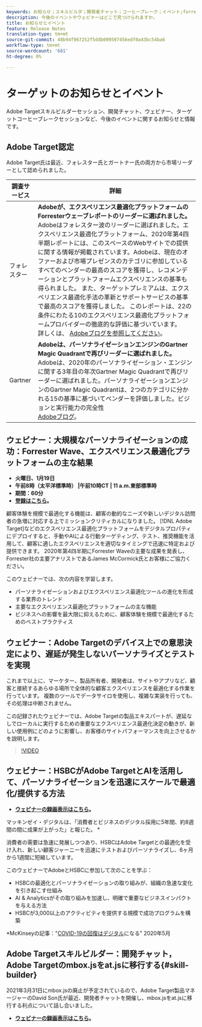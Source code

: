 ```yaml
---
keywords: お知らせ；スキルビルダ；開発者チャット；コーヒーブレーク；イベント;forrester;gartner;webinar
description: 今後のイベントやウェビナーはどこで見つけられますか。
title: お知らせとイベント
feature: Release Notes
translation-type: tm+mt
source-git-commit: 48b94f967252f5ddb009597456edf0a43bc54ba6
workflow-type: tm+mt
source-wordcount: '681'
ht-degree: 0%

---
```



# ターゲットのお知らせとイベント

Adobe Targetスキルビルダーセッション、開発チャット、ウェビナー、ターゲットコーヒーブレークセッションなど、今後のイベントに関するお知らせと情報です。

## Adobe Target認定

Adobe Target氏は最近、フォレスター氏とガートナー氏の両方から市場リーダーとして認められました。

| 調査サービス | 詳細 |
| --- | --- |
| フォレスター | **Adobeが、エクスペリエンス最適化プラットフォームのForresterウェーブレポートのリーダーに選ばれました。**<br> Adobeはフォレスター波のリーダーに選ばれました。エクスペリエンス最適化プラットフォーム、2020年第4四半期レポートには、このスペースのWebサイトでの提供に関する情報が掲載されています。Adobeは、現在のオファーおよび市場プレゼンスのカテゴリに参加しているすべてのベンダーの最高のスコアを獲得し、レコメンデーションとプラットフォームエクスペリエンスの基準も得られました。 また、ターゲットプレミアムは、エクスペリエンス最適化手法の革新とサポートサービスの基準で最高のスコアを獲得しました。 このレポートは、22の条件にわたる10のエクスペリエンス最適化プラットフォームプロバイダーの徹底的な評価に基づいています。<br>詳しくは、 [Adobeブログを参照してください](https://blog.adobe.com/en/2020/11/24/adobe-named-leader-in-forrester-wave-report-experience-optimization-platforms.html)。 |
| Gartner | **Adobeは、パーソナライゼーションエンジンのGartner Magic Quadrantで再びリーダーに選ばれました。**<br> Adobeは、2020年のパーソナライゼーション・エンジンに関する3年目の年次Gartner Magic Quadrantで再びリーダーに選ばれました。パーソナライゼーションエンジンのGartner Magic Quadrantは、2つのカテゴリに分かれる15の基準に基づいてベンダーを評価しました。ビジョンと実行能力の完全性<br>[Adobeブログ](https://theblog.adobe.com/adobe-again-named-leader-in-gartner-magic-quadrant-for-personalization-engines/)。 |

## ウェビナー：大規模なパーソナライゼーションの成功：Forrester Wave、エクスペリエンス最適化プラットフォームの主な結果

* **火曜日、1月19日**
* **午前8時（太平洋標準時） |午前10時CT | 11 a.m.東部標準時**
* **期間：60分**
* **[登録はこちら](https://www.adobeeventsonline.com/Webinar/2021/Personalization/index.php?source=998)。**

顧客体験を規模で最適化する機能は、顧客の動的なニーズや新しいデジタル訪問者の急増に対応する上でミッションクリティカルになりました。 [!DNL Adobe Target]などのエクスペリエンス最適化プラットフォームをデジタルプロパティにデプロイすると、手動やAIによる行動ターゲティング、テスト、推奨機能を活用して、顧客に適したエクスペリエンスを適切なタイミングで迅速に特定および提供できます。 2020年第4四半期にForrester Waveの主要な成果を発表し、Forrester社の主要アナリストであるJames McCormick氏とお客様にご協力ください。

このウェビナーでは、次の内容を学習します。

* パーソナライゼーションおよびエクスペリエンス最適化ツールの進化を形成する業界のトレンド
* 主要なエクスペリエンス最適化プラットフォームの主な機能
* ビジネスへの影響を最大限に抑えるために、顧客体験を規模で最適化するためのベストプラクティス

## ウェビナー：Adobe Targetのデバイス上での意思決定により、遅延が発生しないパーソナライズとテストを実現

これまで以上に、マーケター、製品所有者、開発者は、サイトやアプリなど、顧客と接続するあらゆる場所で全体的な顧客エクスペリエンスを最適化する作業を行っています。 複数のツールでデータサイロを使用し、複雑な実装を行っても、その処理は中断されません。

この記録されたウェビナーでは、Adobe Targetの製品エキスパートが、遅延なしでローカルに実行するための重要なエクスペリエンス最適化決定の動きが、新しい使用例にどのように影響し、お客様のサイトパフォーマンスを向上させるかを説明します。

>[!VIDEO](https://video.tv.adobe.com/v/328148)

## ウェビナー：HSBCがAdobe TargetとAIを活用して、パーソナライゼーションを迅速にスケールで最適化/提供する方法

* **[ウェビナーの録画表示はこちら](https://seminars.adobeconnect.com/ps4ozlg7qfdy/?proto=true)。**

マッキンゼイ・デジタルは、「消費者とビジネスのデジタル採用に5年間、約8週間の間に成果が上がった」と報じた。 *

消費者の需要は急速に発展しつつあり、HSBCはAdobe Targetとの最適化を受け入れ、新しい顧客ジャーニーを迅速にテストおよびパーソナライズし、6ヶ月から1週間に短縮しています。

このウェビナーでAdobeとHSBCに参加して次のことを学ぶ：

* HSBCの最適化とパーソナライゼーションの取り組みが、組織の急速な変化を引き起こす仕組み
* AI &amp; Analyticsがその取り組みを加速し、明確で重要なビジネスインパクトを与える方法
* HSBCが3,000以上のアクティビティを提供する規模で成功プログラムを構築

*McKinseyの記事：&quot;[COVID-19の回復はデジタル](https://www.mckinsey.com/business-functions/mckinsey-digital/our-insights/the-covid-19-recovery-will-be-digital-a-plan-for-the-first-90-days#)になる&quot; 2020年5月

## Adobe Targetスキルビルダー：開発チャット，Adobe Targetのmbox.jsをat.jsに移行する{#skill-builder}

2021年3月31日にmbox.jsの廃止が予定されているので、Adobe Target製品マネージャーのDavid Son氏が最近、開発者チャットを開催し、mbox.jsをat.jsに移行する利点について話し合いました。

* **[ウェビナーの録画表示はこちら](https://seminars.adobeconnect.com/ptdo6mfo6qn6/?proto=true)。**